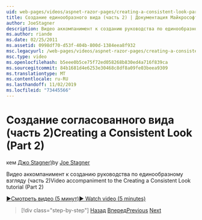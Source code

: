 ```yaml
---
uid: web-pages/videos/aspnet-razor-pages/creating-a-consistent-look-part-2
title: Создание единообразного вида (часть 2) | Документация Майкрософт
author: JoeStagner
description: Видео аккомпанимент к созданию руководства по единообразному взгляду (часть 2)
ms.author: riande
ms.date: 02/25/2011
ms.assetid: 0998df70-d53f-404b-800d-1384eea8f932
msc.legacyurl: /web-pages/videos/aspnet-razor-pages/creating-a-consistent-look-part-2
msc.type: video
ms.openlocfilehash: b5eee0b5ce75f72ed058268b830ed4a716f839ca
ms.sourcegitcommit: 84b1681d4e6253e30468c8df8a09fe03beea9309
ms.translationtype: MT
ms.contentlocale: ru-RU
ms.lasthandoff: 11/02/2019
ms.locfileid: "73445566"
---
```

# <a name="creating-a-consistent-look-part-2"></a><span data-ttu-id="b9faa-103">Создание согласованного вида (часть 2)</span><span class="sxs-lookup"><span data-stu-id="b9faa-103">Creating a Consistent Look (Part 2)</span></span>

<span data-ttu-id="b9faa-104">кем [Джо Stagner)](https://github.com/JoeStagner)</span><span class="sxs-lookup"><span data-stu-id="b9faa-104">by [Joe Stagner](https://github.com/JoeStagner)</span></span>

<span data-ttu-id="b9faa-105">Видео аккомпанимент к созданию руководства по единообразному взгляду (часть 2)</span><span class="sxs-lookup"><span data-stu-id="b9faa-105">Video accompaniment to the Creating a Consistent Look tutorial (Part 2)</span></span>

<span data-ttu-id="b9faa-106">[&#9654;Смотреть видео (5 минут)](https://channel9.msdn.com/Blogs/ASP-NET-Site-Videos/creating-a-consistent-look-(part-2))</span><span class="sxs-lookup"><span data-stu-id="b9faa-106">[&#9654; Watch video (5 minutes)](https://channel9.msdn.com/Blogs/ASP-NET-Site-Videos/creating-a-consistent-look-(part-2))</span></span>

> [!div class="step-by-step"]
> <span data-ttu-id="b9faa-107">[Назад](creating-a-consistent-look-part-1.md)
> [Вперед](working-with-forms-part-1.md)</span><span class="sxs-lookup"><span data-stu-id="b9faa-107">[Previous](creating-a-consistent-look-part-1.md)
[Next](working-with-forms-part-1.md)</span></span>
